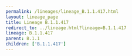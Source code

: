 ```yaml
---
permalink: /lineages/lineage_B.1.1.417.html
layout: lineage_page
title: Lineage B.1.1.417
redirect_to: ../lineage.html?lineage=B.1.1.417
lineage: B.1.1.417
parent: B.1.1
children: ['B.1.1.417']
---
```

